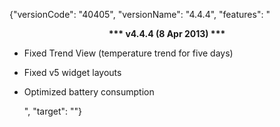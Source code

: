 ﻿{"versionCode": "40405", 
"versionName": "4.4.4", 
"features": "<center><strong>*** v4.4.4 (8 Apr 2013) ***</strong></center><p>
* Fixed Trend View (temperature trend for five days)<p>
* Fixed v5 widget layouts<p>
* Optimized battery consumption<p>",
"target": ""}